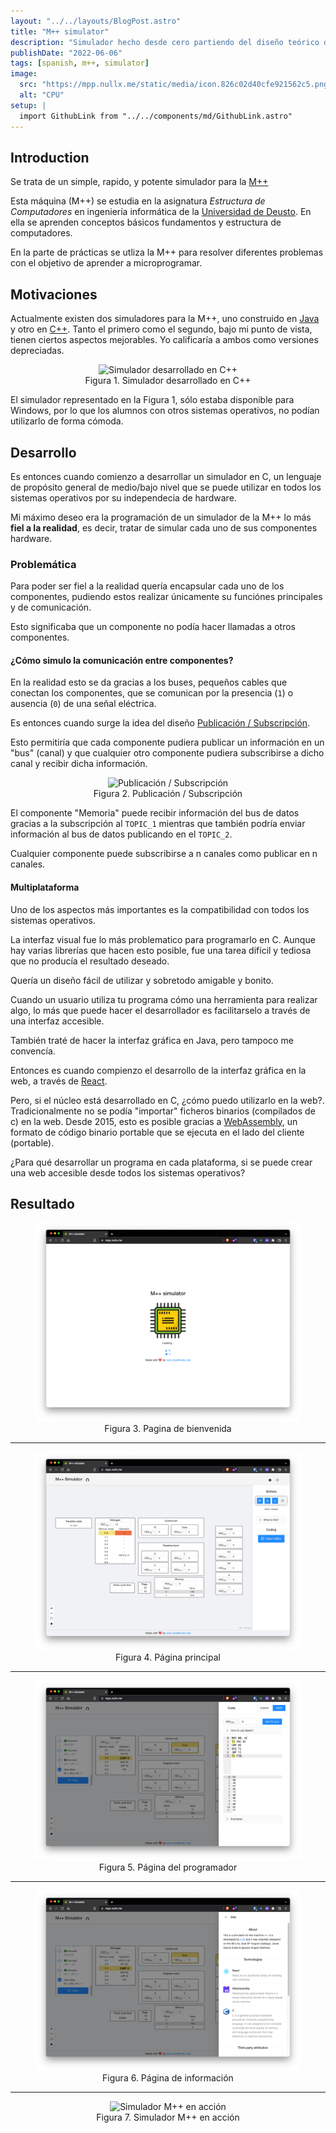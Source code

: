 ```yaml
---
layout: "../../layouts/BlogPost.astro"
title: "M++ simulator"
description: "Simulador hecho desde cero partiendo del diseño teórico de 'La Maquina plus plus'"
publishDate: "2022-06-06"
tags: [spanish, m++, simulator]
image:
  src: "https://mpp.nullx.me/static/media/icon.826c02d40cfe921562c5.png"
  alt: "CPU"
setup: |
  import GithubLink from "../../components/md/GithubLink.astro"
---
```


<GithubLink url="https://github.com/nullxx/mpp" name="Open source"/>

## Introduction
Se trata de un simple, rapido, y potente simulador para la [M++](https://web.archive.org/web/20170518104216/http://paginaspersonales.deusto.es/zubia/)

Esta máquina (M++) se estudia en la asignatura _Estructura de Computadores_ en ingeniería informática de la [Universidad de Deusto](https://www.deusto.es/).
En ella se aprenden conceptos básicos fundamentos y estructura de computadores.

En la parte de prácticas se utliza la M++ para resolver diferentes problemas con el objetivo de aprender a microprogramar.



## Motivaciones

Actualmente existen dos simuladores para la M++, uno construido en [Java](https://es.wikipedia.org/wiki/Java_(lenguaje_de_programaci%C3%B3n)) y otro en [C++](https://es.wikipedia.org/wiki/C%2B%2B). Tanto el primero como el segundo, bajo mi punto de vista, tienen ciertos aspectos mejorables. Yo calificaría a ambos como versiones depreciadas.

<figure style="text-align:center">
<img src="https://i.ibb.co/4WnvcdY/mpp-c.png" alt="Simulador desarrollado en C++" />
<figcaption align="center">Figura 1. Simulador desarrollado en C++</figcaption>
</figure>

El simulador representado en la Figura 1, sólo estaba disponible para Windows, por lo que los alumnos con otros sistemas operativos, no podían utilizarlo de forma cómoda.



## Desarrollo
Es entonces cuando comienzo a desarrollar un simulador en C, un lenguaje de propósito general de medio/bajo nivel que se puede utilizar en todos los sistemas operativos por su independecia de hardware.

Mi máximo deseo era la programación de un simulador de la M++ lo más **fiel a la realidad**, es decir, tratar de simular cada uno de sus componentes hardware.



### Problemática
Para poder ser fiel a la realidad quería encapsular cada uno de los componentes, pudiendo estos realizar únicamente su funciónes principales y de comunicación.

Esto significaba que un componente no podía hacer llamadas a otros componentes.



#### **¿Cómo simulo la comunicación entre componentes?**
En la realidad esto se da gracias a los buses, pequeños cables que conectan los componentes, que se comunican por la presencia (`1`) o ausencia (`0`) de una señal eléctrica.

Es entonces cuando surge la idea del diseño [Publicación / Subscripción](https://cloud.google.com/pubsub/docs/overview?hl=es-419).

Esto permitiría que cada componente pudiera publicar un información en un "bus" (canal) y que cualquier otro componente pudiera subscribirse a dicho canal y recibir dicha información.

<figure style="text-align:center">
<img src="https://i.ibb.co/Kx7rzfL/pubSub.png" alt="Publicación / Subscripción" />
<figcaption align="center">Figura 2. Publicación / Subscripción</figcaption>
</figure>

El componente "Memoria" puede recibir información del bus de datos gracias a la subscripción al `TOPIC_1` mientras que también podría enviar información al bus de datos publicando en el `TOPIC_2`.

Cualquier componente puede subscribirse a n canales como publicar en n canales.



#### **Multiplataforma**

Uno de los aspectos más importantes es la compatibilidad con todos los sistemas operativos.

La interfaz visual fue lo más problematico para programarlo en C. Aunque hay varias librerías que hacen esto posible, fue una tarea difícil y tediosa que no producía el resultado deseado.

Quería un diseño fácil de utilizar y sobretodo amigable y bonito.

Cuando un usuario utiliza tu programa cómo una herramienta para realizar algo, lo más que puede hacer el desarrollador es facilitarselo a través de una interfaz accesible.

También traté de hacer la interfaz gráfica en Java, pero tampoco me convencía.

Entonces es cuando compienzo el desarrollo de la interfaz gráfica en la web, a través de [React](https://reactjs.org/).

Pero, si el núcleo está desarrollado en C, ¿cómo puedo utilizarlo en la web?. Tradicionalmente no se podía "importar" ficheros binarios (compilados de c) en la web. Desde 2015, esto es posible gracias a [WebAssembly](https://en.wikipedia.org/wiki/WebAssembly), un formato de código binario portable que se ejecuta en el lado del cliente (portable).

¿Para qué desarrollar un programa en cada plataforma, si se puede crear una web accesible desde todos los sistemas operativos?



## Resultado

<figure style="text-align:center">
<img src="https://github.com/nullxx/mpp/blob/master/demo/demo_welcome.png?raw=true" alt="Pagina de bienvenida" />
<figcaption align="center">Figura 3. Pagina de bienvenida</figcaption>
</figure>
<hr />
<figure style="text-align:center">
<img src="https://github.com/nullxx/mpp/blob/master/demo/demo_board.png?raw=true" alt="Página principal" />
<figcaption align="center">Figura 4. Página principal</figcaption>
</figure>
<hr />
<figure style="text-align:center">
<img src="https://github.com/nullxx/mpp/blob/master/demo/demo_coder.png?raw=true" alt="Página del programador" />
<figcaption align="center">Figura 5. Página del programador</figcaption>
</figure>
<hr />
<figure style="text-align:center">
<img src="https://github.com/nullxx/mpp/blob/master/demo/demo_info.png?raw=true" alt="Página de información" />
<figcaption align="center">Figura 6. Página de información</figcaption>
</figure>
<hr />
<figure style="text-align:center">
<img src="https://nullx.me/images/mpp.gif" alt="Simulador M++ en acción" />
<figcaption align="center">Figura 7. Simulador M++ en acción</figcaption>
</figure>
